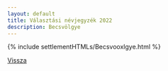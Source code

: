 ```yaml
---
layout: default
title: Választási névjegyzék 2022
description: Becsvölgye
---
```


{% include settlementHTMLs/Becsvooxlgye.html %}

[Vissza](./)